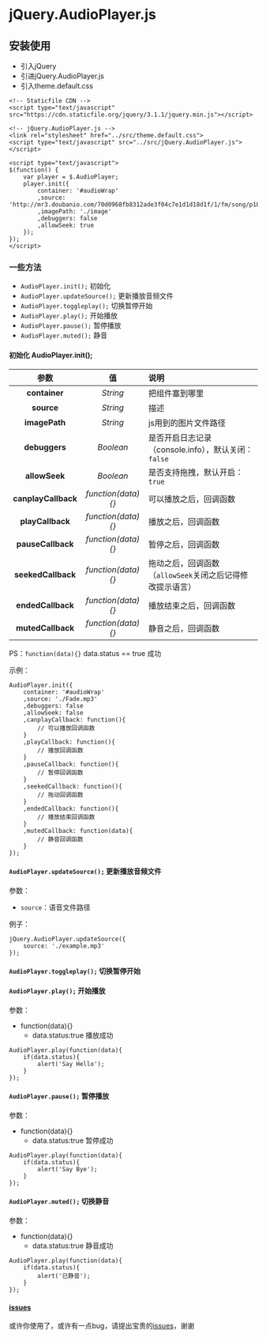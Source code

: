 # jQuery.AudioPlayer.js

## 安装使用

- 引入jQuery
- 引进jQuery.AudioPlayer.js
- 引入theme.default.css

```
<!-- Staticfile CDN -->
<script type="text/javascript" src="https://cdn.staticfile.org/jquery/3.1.1/jquery.min.js"></script>

<!-- jQuery.AudioPlayer.js -->
<link rel="stylesheet" href="../src/theme.default.css">
<script type="text/javascript" src="../src/jQuery.AudioPlayer.js"></script>

<script type="text/javascript">
$(function() {
    var player = $.AudioPlayer;
    player.init({
        container: '#audioWrap'
        ,source: 'http://mr3.doubanio.com/70d0968fb8312ade3f04c7e1d1d18d1f/1/fm/song/p1817677_128k.mp4'
        ,imagePath: './image'
        ,debuggers: false
        ,allowSeek: true
    });
});
</script>
```


### 一些方法

- `AudioPlayer.init();` 初始化
- `AudioPlayer.updateSource();` 更新播放音频文件
- `AudioPlayer.toggleplay();` 切换暂停开始
- `AudioPlayer.play();` 开始播放
- `AudioPlayer.pause();` 暂停播放
- `AudioPlayer.muted();` 静音

#### 初始化 AudioPlayer.init();

参数 | 值 | 说明
:---:|:---:|:---
**container** | *String* | 把组件塞到哪里
**source** | *String* | 描述
**imagePath** | *String* | js用到的图片文件路径
**debuggers** | *Boolean* | 是否开启日志记录（console.info），默认关闭：`false`
**allowSeek** | *Boolean* | 是否支持拖拽，默认开启：`true`
**canplayCallback** | *function(data){}* | 可以播放之后，回调函数
**playCallback** | *function(data){}* | 播放之后，回调函数
**pauseCallback** | *function(data){}* | 暂停之后，回调函数
**seekedCallback** | *function(data){}* | 拖动之后，回调函数（`allowSeek`关闭之后记得修改提示语言）
**endedCallback** | *function(data){}* | 播放结束之后，回调函数
**mutedCallback** | *function(data){}* | 静音之后，回调函数

PS：`function(data){}` data.status == true 成功

示例：

```
AudioPlayer.init({
    container: '#audioWrap'
    ,source: './Fade.mp3'
    ,debuggers: false
    ,allowSeek: false
    ,canplayCallback: function(){
        // 可以播放回调函数
    }
    ,playCallback: function(){
        // 播放回调函数
    }
    ,pauseCallback: function(){
        // 暂停回调函数
    }
    ,seekedCallback: function(){
        // 拖动回调函数
    }
    ,endedCallback: function(){
        // 播放结束回调函数
    }
    ,mutedCallback: function(data){
        // 静音回调函数
    }
});
```


#### `AudioPlayer.updateSource();` 更新播放音频文件

参数：

- `source`：语音文件路径

例子：

```
jQuery.AudioPlayer.updateSource({
    source: './example.mp3'
});
```

#### `AudioPlayer.toggleplay();` 切换暂停开始

#### `AudioPlayer.play();` 开始播放

参数：

- function(data){}
    - data.status:true 播放成功

```
AudioPlayer.play(function(data){
    if(data.status){
        alert('Say Hello');
    }
});
```

#### `AudioPlayer.pause();` 暂停播放

参数：

- function(data){}
    - data.status:true 暂停成功

```
AudioPlayer.play(function(data){
    if(data.status){
        alert('Say Bye');
    }
});
```

#### `AudioPlayer.muted();` 切换静音

参数：

- function(data){}
    - data.status:true 静音成功

```
AudioPlayer.play(function(data){
    if(data.status){
        alert('已静音');
    }
});
```

#### [issues](https://github.com/Keystion/jQuery.AudioPlayer.js/issues)

或许你使用了，或许有一点bug，请提出宝贵的[issues](https://github.com/Keystion/jQuery.AudioPlayer.js/issues)，谢谢